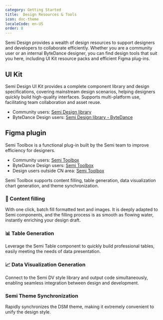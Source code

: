 ```yaml
---
category: Getting Started
title:  Design Resources & Tools
icon: doc-theme
localeCode: en-US
order: 8
---
```


Semi Design provides a wealth of design resources to support designers and developers to collaborate efficiently. Whether you are a community user or an internal ByteDance designer, you can find design tools that suit you here, including UI Kit resource packs and efficient Figma plug-ins.

## UI Kit
Semi Design UI Kit provides a complete component library and design specifications, covering mainstream design scenarios, helping designers quickly build high-quality interfaces. Supports multi-platform use, facilitating team collaboration and asset reuse.
- Community users: [Semi Design library](https://www.figma.com/community/file/1509783980598707066/semi-design-library)
- ByteDance Design users: [Semi Design library - ByteDance](https://www.figma.com/design/81rCf36kFTcxedsGgAibzd/Semi-Design--Base-?t=uy6hMwE8gwGgijZF-0)

## Figma plugin
Semi Toolbox is a functional plug-in built by the Semi team to improve efficiency for designers.
- Community users: [Semi Toolbox](https://www.figma.com/community/plugin/1450409416307888169/semi-toolbox)
- ByteDance Design users: [Semi Toolbox](https://www.figma.com/community/plugin/1435200322193309779)
- Design users outside CN area: [Semi Toolbox](https://www.figma.com/community/plugin/1435204511882469475)

Semi Toolbox supports content filling, table generation, data visualization chart generation, and theme synchronization.


### 📝 Content filling

 With one click, batch fill formatted text and images. It is deeply adapted to Semi components, and the filling process is as smooth as flowing water, instantly enriching your design draft.<br />
<MyImage src="https://lf3-static.bytednsdoc.com/obj/eden-cn/ptlz_zlp/ljhwZthlaukjlkulzlp/figma-toolbox/docs/contentFill-en-us.gif" width="885" />


### 📊 Table Generation

Leverage the Semi Table component to quickly build professional tables, easily meeting the needs of data presentation.<br />
<MyImage src="https://lf3-static.bytednsdoc.com/obj/eden-cn/ptlz_zlp/ljhwZthlaukjlkulzlp/figma-toolbox/docs/table-generate-en.gif" width="885"  />


### 📈 Data Visualization Generation

Connect to the Semi DV style library and output code simultaneously, enabling seamless integration between design and development.<br />
<MyImage src="https://lf3-static.bytednsdoc.com/obj/eden-cn/ptlz_zlp/ljhwZthlaukjlkulzlp/figma-toolbox/docs/dv-en.gif" width="885" />


### Semi Theme Synchronization

Rapidly synchronizes the DSM theme, making it extremely convenient to unify the design style.<br/>
<MyImage src="https://lf3-static.bytednsdoc.com/obj/eden-cn/ptlz_zlp/ljhwZthlaukjlkulzlp/figma-toolbox/docs/Theme-sync.png" width="387"  />